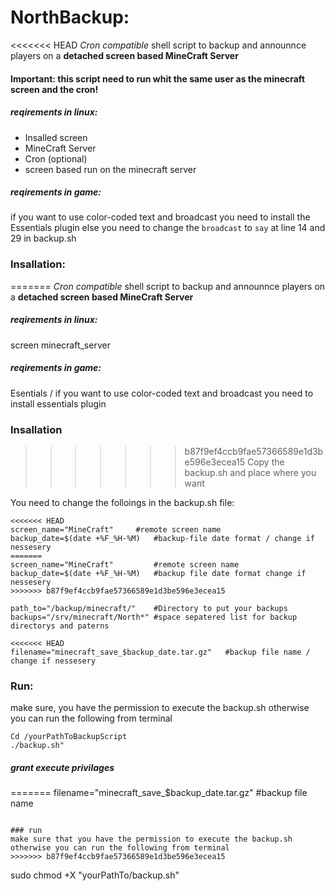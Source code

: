 # NorthBackup:
<<<<<<< HEAD
*Cron compatible* shell script to backup and announnce players on a **detached screen based MineCraft Server**

#### Important: this script need to run whit the same user as the minecraft screen and the cron!

##### reqirements in linux:
- Insalled screen
- MineCraft Server
- Cron (optional)
- screen based run on the minecraft server


##### reqirements in game:
if you want to use color-coded text and broadcast you need to install the Essentials plugin
else you need to change the ```broadcast``` to ```say``` at line 14 and 29 in backup.sh


### Insallation:
=======
*Cron compatible* shell script to backup and announnce players
on a **detached screen based MineCraft Server**

##### reqirements in linux:
screen
minecraft_server


##### reqirements in game:
Esentials	/ if you want to use color-coded text and broadcast you need to install essentials plugin


### Insallation
>>>>>>> b87f9ef4ccb9fae57366589e1d3be596e3ecea15
Copy the backup.sh and place where you want

You need to change the folloings in the backup.sh file:
```
<<<<<<< HEAD
screen_name="MineCraft"		#remote screen name
backup_date=$(date +%F_%H-%M)	#backup-file date format / change if nessesery
=======
screen_name="MineCraft"			#remote screen name
backup_date=$(date +%F_%H-%M)	#backup file date format change if nessesery
>>>>>>> b87f9ef4ccb9fae57366589e1d3be596e3ecea15

path_to="/backup/minecraft/"	#Directory to put your backups
backups="/srv/minecraft/North*" #space sepatered list for backup directorys and paterns

<<<<<<< HEAD
filename="minecraft_save_$backup_date.tar.gz"	#backup file name / change if nessesery
```

### Run:
make sure, you have the permission to execute the backup.sh
otherwise you can run the following from terminal
```
Cd /yourPathToBackupScript
./backup.sh"
```

##### grant execute privilages
=======
filename="minecraft_save_$backup_date.tar.gz"	#backup file name
```

### run
make sure that you have the permission to execute the backup.sh
otherwise you can run the following from terminal 
>>>>>>> b87f9ef4ccb9fae57366589e1d3be596e3ecea15
```
sudo chmod +X "yourPathTo/backup.sh"
```
